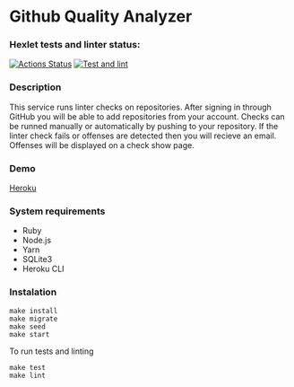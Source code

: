 # Github Quality Analyzer
### Hexlet tests and linter status:
[![Actions Status](https://github.com/PIechik/rails-project-lvl4/workflows/hexlet-check/badge.svg)](https://github.com/PIechik/rails-project-lvl4/actions)
[![Test and lint](https://github.com/PIechik/rails-project-lvl4/actions/workflows/test-lint.yml/badge.svg)](https://github.com/PIechik/rails-project-lvl4/actions/workflows/test-lint.yml)

### Description
  This service runs linter checks on repositories. After signing in through GitHub you will be able to add repositories from your account. Checks can be runned manually or automatically by pushing to your repository. If the linter check fails or offenses are detected then you will recieve an email.  Offenses will be displayed on a check show page.
### Demo
[Heroku](https://github-quality-hexlet.herokuapp.com/)

### System requirements
- Ruby
- Node.js
- Yarn
- SQLite3
- Heroku CLI

### Instalation
```
make install
make migrate
make seed
make start
```
To run tests and linting
```
make test
make lint
```